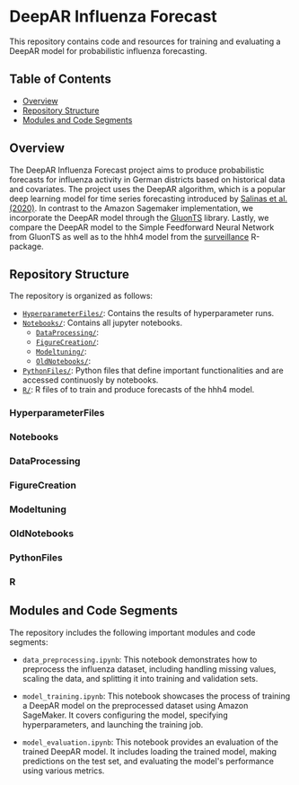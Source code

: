 # DeepAR Influenza Forecast
This repository contains code and resources for training and evaluating a DeepAR model for probabilistic influenza forecasting.

## Table of Contents
- [Overview](#overview)
- [Repository Structure](#repository-structure)
- [Modules and Code Segments](#modules-and-code-segments)

## Overview <a name="overview"></a>

The DeepAR Influenza Forecast project aims to produce probabilistic forecasts for influenza activity in German districts based on historical data and covariates. The project uses the DeepAR algorithm, which is a popular deep learning model for time series forecasting introduced by <a href = "https://www.sciencedirect.com/science/article/pii/S0169207019301888" target = "_self">Salinas et al. (2020)</a>. In contrast to the Amazon Sagemaker implementation, we incorporate the DeepAR model through the <a href = "https://ts.gluon.ai/stable/index.html" target = "_self">GluonTS</a> library. Lastly, we compare the DeepAR model to the Simple Feedforward Neural Network from GluonTS as well as to the hhh4 model from the <a href = "https://www.jstatsoft.org/article/view/v070i10" target = "_self">surveillance</a> R-package.

## Repository Structure <a name="repository-structure"></a>

The repository is organized as follows:

- [`HyperparameterFiles/`](#hyperparameter-files): Contains the results of hyperparameter runs. 
- [`Notebooks/`](#notebooks): Contains all jupyter notebooks.
  - [`DataProcessing/`](#data-processing):
  - [`FigureCreation/`](#figure-creation):
  - [`Modeltuning/`](#modeltuning):
  - [`OldNotebooks/`](#old-notebooks):
- [`PythonFiles/`](#python-files): Python files that define important functionalities and are accessed continuosly by notebooks.
- [`R/`](#R): R files of to train and produce forecasts of the hhh4 model.


### HyperparameterFiles <a name="hyperparameter-files"></a>
### Notebooks <a name="notebooks"></a>
### DataProcessing <a name="data-processing"></a>
### FigureCreation <a name="figure-creation"></a>
### Modeltuning <a name="modeltuning"></a>
### OldNotebooks <a name="old-notebooks"></a>
### PythonFiles <a name="python-files"></a>
### R <a name="R"></a>

## Modules and Code Segments

The repository includes the following important modules and code segments:

- `data_preprocessing.ipynb`: This notebook demonstrates how to preprocess the influenza dataset, including handling missing values, scaling the data, and splitting it into training and validation sets.

- `model_training.ipynb`: This notebook showcases the process of training a DeepAR model on the preprocessed dataset using Amazon SageMaker. It covers configuring the model, specifying hyperparameters, and launching the training job.

- `model_evaluation.ipynb`: This notebook provides an evaluation of the trained DeepAR model. It includes loading the trained model, making predictions on the test set, and evaluating the model's performance using various metrics.

